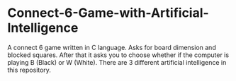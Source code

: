 # Connect-6-Game-with-Artificial-Intelligence
A connect 6 game written in C language. Asks for board dimension and blocked squares. After that it asks you to choose whether if the computer is playing B (Black) or W (White). There are 3 different artificial intelligence in this repository. 
